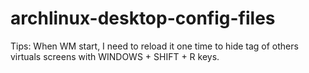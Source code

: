 archlinux-desktop-config-files
=================
 Tips: When WM start, I need to reload it one time to hide tag of others virtuals screens with WINDOWS + SHIFT + R keys.